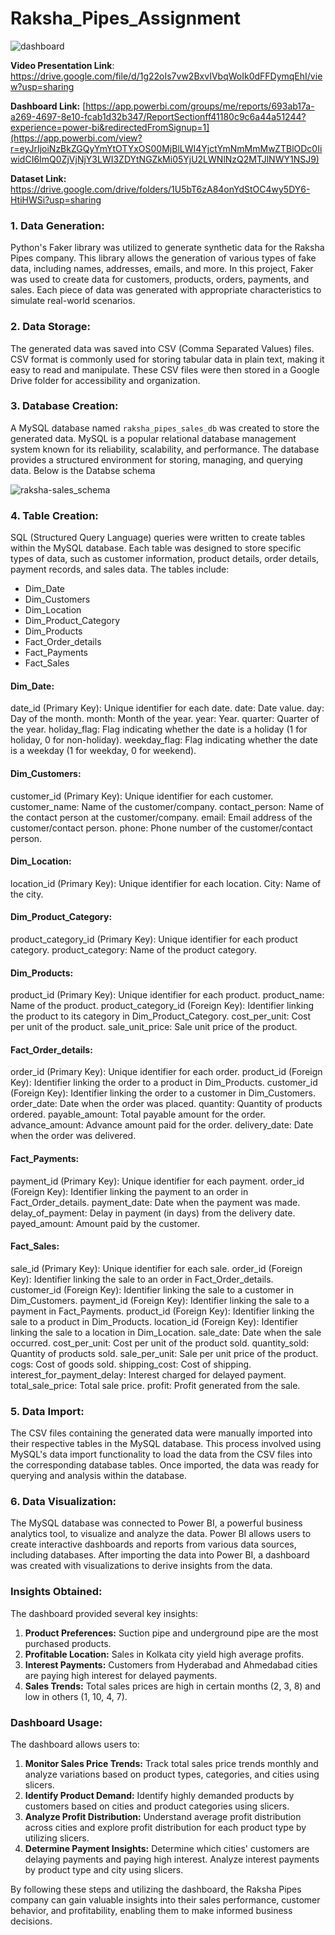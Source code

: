 # Raksha_Pipes_Assignment

![dashboard](https://github.com/RAm-SaGar-863/Raksha_Pipes_Assignment/assets/128234583/c10b2869-95c7-41f8-8d25-344795d7e860)

**Video Presentation Link**: https://drive.google.com/file/d/1g22oIs7vw2BxvIVbqWoIk0dFFDymqEhI/view?usp=sharing

**Dashboard Link:** [https://app.powerbi.com/groups/me/reports/693ab17a-a269-4697-8e10-fcab1d32b347/ReportSectionff41180c9c6a44a51244?experience=power-bi&redirectedFromSignup=1](https://app.powerbi.com/view?r=eyJrIjoiNzBkZGQyYmYtOTYxOS00MjBlLWI4YjctYmNmMmMwZTBlODc0IiwidCI6ImQ0ZjVjNjY3LWI3ZDYtNGZkMi05YjU2LWNlNzQ2MTJlNWY1NSJ9)

**Dataset Link:** https://drive.google.com/drive/folders/1U5bT6zA84onYdStOC4wy5DY6-HtiHWSi?usp=sharing

### 1. Data Generation:
Python's Faker library was utilized to generate synthetic data for the Raksha Pipes company. This library allows the generation of various types of fake data, including names, addresses, emails, and more. In this project, Faker was used to create data for customers, products, orders, payments, and sales. Each piece of data was generated with appropriate characteristics to simulate real-world scenarios.

### 2. Data Storage:
The generated data was saved into CSV (Comma Separated Values) files. CSV format is commonly used for storing tabular data in plain text, making it easy to read and manipulate. These CSV files were then stored in a Google Drive folder for accessibility and organization.

### 3. Database Creation:
A MySQL database named `raksha_pipes_sales_db` was created to store the generated data. MySQL is a popular relational database management system known for its reliability, scalability, and performance. The database provides a structured environment for storing, managing, and querying data. Below is the Databse schema

![raksha-sales_schema](https://github.com/RAm-SaGar-863/Raksha_Pipes_Assignment/assets/128234583/babfeb45-c377-46e7-b635-1214d4b71c54)


### 4. Table Creation:
SQL (Structured Query Language) queries were written to create tables within the MySQL database. Each table was designed to store specific types of data, such as customer information, product details, order details, payment records, and sales data. The tables include:
- Dim_Date
- Dim_Customers
- Dim_Location
- Dim_Product_Category
- Dim_Products
- Fact_Order_details
- Fact_Payments
- Fact_Sales

#### **Dim_Date:**
date_id (Primary Key): Unique identifier for each date.
date: Date value.
day: Day of the month.
month: Month of the year.
year: Year.
quarter: Quarter of the year.
holiday_flag: Flag indicating whether the date is a holiday (1 for holiday, 0 for non-holiday).
weekday_flag: Flag indicating whether the date is a weekday (1 for weekday, 0 for weekend).

#### **Dim_Customers:**
customer_id (Primary Key): Unique identifier for each customer.
customer_name: Name of the customer/company.
contact_person: Name of the contact person at the customer/company.
email: Email address of the customer/contact person.
phone: Phone number of the customer/contact person.

#### **Dim_Location:**
location_id (Primary Key): Unique identifier for each location.
City: Name of the city.

#### **Dim_Product_Category:**
product_category_id (Primary Key): Unique identifier for each product category.
product_category: Name of the product category.

#### **Dim_Products:**
product_id (Primary Key): Unique identifier for each product.
product_name: Name of the product.
product_category_id (Foreign Key): Identifier linking the product to its category in Dim_Product_Category.
cost_per_unit: Cost per unit of the product.
sale_unit_price: Sale unit price of the product.

#### **Fact_Order_details:**
order_id (Primary Key): Unique identifier for each order.
product_id (Foreign Key): Identifier linking the order to a product in Dim_Products.
customer_id (Foreign Key): Identifier linking the order to a customer in Dim_Customers.
order_date: Date when the order was placed.
quantity: Quantity of products ordered.
payable_amount: Total payable amount for the order.
advance_amount: Advance amount paid for the order.
delivery_date: Date when the order was delivered.

#### **Fact_Payments:**
payment_id (Primary Key): Unique identifier for each payment.
order_id (Foreign Key): Identifier linking the payment to an order in Fact_Order_details.
payment_date: Date when the payment was made.
delay_of_payment: Delay in payment (in days) from the delivery date.
payed_amount: Amount paid by the customer.

#### **Fact_Sales:**
sale_id (Primary Key): Unique identifier for each sale.
order_id (Foreign Key): Identifier linking the sale to an order in Fact_Order_details.
customer_id (Foreign Key): Identifier linking the sale to a customer in Dim_Customers.
payment_id (Foreign Key): Identifier linking the sale to a payment in Fact_Payments.
product_id (Foreign Key): Identifier linking the sale to a product in Dim_Products.
location_id (Foreign Key): Identifier linking the sale to a location in Dim_Location.
sale_date: Date when the sale occurred.
cost_per_unit: Cost per unit of the product sold.
quantity_sold: Quantity of products sold.
sale_per_unit: Sale per unit price of the product.
cogs: Cost of goods sold.
shipping_cost: Cost of shipping.
interest_for_payment_delay: Interest charged for delayed payment.
total_sale_price: Total sale price.
profit: Profit generated from the sale.

### 5. Data Import:
The CSV files containing the generated data were manually imported into their respective tables in the MySQL database. This process involved using MySQL's data import functionality to load the data from the CSV files into the corresponding database tables. Once imported, the data was ready for querying and analysis within the database.

### 6. Data Visualization:
The MySQL database was connected to Power BI, a powerful business analytics tool, to visualize and analyze the data. Power BI allows users to create interactive dashboards and reports from various data sources, including databases. After importing the data into Power BI, a dashboard was created with visualizations to derive insights from the data.

### Insights Obtained:
The dashboard provided several key insights:
1. **Product Preferences:** Suction pipe and underground pipe are the most purchased products.
2. **Profitable Location:** Sales in Kolkata city yield high average profits.
3. **Interest Payments:** Customers from Hyderabad and Ahmedabad cities are paying high interest for delayed payments.
4. **Sales Trends:** Total sales prices are high in certain months (2, 3, 8) and low in others (1, 10, 4, 7).

### Dashboard Usage:
The dashboard allows users to:
1. **Monitor Sales Price Trends:** Track total sales price trends monthly and analyze variations based on product types, categories, and cities using slicers.
2. **Identify Product Demand:** Identify highly demanded products by customers based on cities and product categories using slicers.
3. **Analyze Profit Distribution:** Understand average profit distribution across cities and explore profit distribution for each product type by utilizing slicers.
4. **Determine Payment Insights:** Determine which cities' customers are delaying payments and paying high interest. Analyze interest payments by product type and city using slicers.

By following these steps and utilizing the dashboard, the Raksha Pipes company can gain valuable insights into their sales performance, customer behavior, and profitability, enabling them to make informed business decisions.
